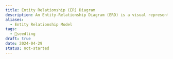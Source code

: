 ```yaml
---
title: Entity Relationship (ER) Diagram
description: An Entity-Relationship Diagram (ERD) is a visual representation of the relationships between entities (such as objects, concepts, or people) in a database, typically used in database design to illustrate the structure of the data model and the relationships between different entities.
aliases:
  - Entity Relationship Model
tags:
  - 🌱seedling
draft: true
date: 2024-04-29
status: not-started
---
```

